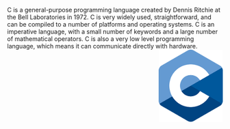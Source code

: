 C is a general-purpose programming language created by Dennis Ritchie at
the Bell Laboratories in 1972. C is very widely used, straightforward,
and can be compiled to a number of platforms and operating systems.
C is an imperative language, with a small number of keywords and a 
large number of mathematical operators. C is also a very low level
programming language, which means it can communicate directly with
hardware.
<img src="C_Logo.png" width="150" align="right">
